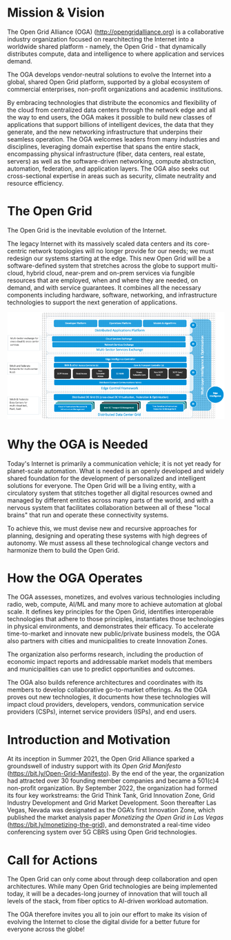 # Mission & Vision

[//]: # (General: What does 'Internet' mean? Looks that my definition is different from the one used here?)
[//]: # ( => Service focused; single company own global service)

[//]: # (What does 'reachritecting the Internet' means?)
[//]: # (What is behind this?)
[//]: # ( => reformulate)
[//]: # ( => federated internet: e.g. Mastodon, Blockchain, ...)
[//]: # ( => charging, accounting and billing tbd.; key-words: micopayment)

[//]: # (IMHO this is adding some more functions, but not replacing the Internet?)
[//]: # (The 'worldwide shared platform' needs IMHO some explanations.)
[//]: # ( => common API / Interfaces)
[//]: # ( => single buy-in / decentralizes system)

[//]: # (It is not clear what the difference between the OGA solution and e.g. an already available product like Google Serverless is.)
[//]: # (What are the use cases? Are there also use cases like using power in the most efficient way? )
[//]: # ( => Vapor.io: look at their presentations)
[//]: # ( => What want people? education of children - business relevant; health-care)

The Open Grid Alliance (OGA) (http://opengridalliance.org) is a collaborative industry organization
focused on rearchitecting the Internet into a worldwide shared platform - namely, the Open Grid -
that dynamically distributes compute, data and intelligence to where application and services demand.

[//]: # ( => Sven volunteers to re-formulate; all will review; target: next week's meeting)


[//]: # (Should we add a sentence about the name? 'Open Grid' might be easiliy mistakes with power grid.)

[//]: # ( => Sven volunteers to re-formulate; all will review; target: next week's meeting)


[//]: # (The next sentence is more a markteing statement - and does still not explain technical details.)
[//]: # (   ... e.g. what is a 'Open Grid platform'?)
[//]: # (What does 'vendor-neutral' means? Open interfaces / APIs? What about interlectual properties?)
[//]: # ("commercial enterprises, non-profit organizations and academic institutions" is IMHO in contradiction to 'industry ordanization'.)

The OGA develops vendor-neutral solutions to evolve the Internet into a global, shared Open Grid platform,
supported by a global ecosystem of commercial enterprises, non-profit organizations and academic institutions.

[//]: # (Ask BoM: what *should* be the outcome? Architecture? Blueprint? API / Interface definitions? )


[//]: # (What is 'edge'? There is also one interpretation that the end users are part of the edge.)
[//]: # (Do I misunderstand something? How can economics be distributed?)
[//]: # (What are these 'classes of applications'? Where are they defined?)
[//]: # (Also the current setup of the Internet supports this - as it is already handled by some public-cloud products.)
[//]: # ( ... What is special for OGA?)
[//]: # (What is an 'intelligent device'?)
[//]: # (Will OGA provide new networking infrastructure? How?)
[//]: # (Suggestion: move everything starting from the second sentence to one section further down.)

By embracing technologies that distribute the economics and flexibility of the cloud
from centralized data centers through the network edge and all the way to end users,
the OGA makes it possible to build new classes of applications
that support billions of intelligent devices, the data that they generate,
and the new networking infrastructure that underpins their seamless operation.
The OGA welcomes leaders from many industries and disciplines,
leveraging domain expertise that spans the entire stack,
encompassing physical infrastructure (fiber, data centers, real estate, servers)
as well as the software-driven networking, compute abstraction, automation,
federation, and application layers.
The OGA also seeks out cross-sectional expertise in areas such as security, climate neutrality and resource efficiency.

# The Open Grid

[//]: # (This sounds like a marketing sloagan without any technical background.)

The Open Grid is the inevitable evolution of the Internet.


[//]: # (Who is 'our' and 'we'?)
[//]: # (Why does the current topology no longer provide for our needs?)
[//]: # (Why must the redesign start at the edge?)
[//]: # (Which services will the Open Grid provide [which are not already available]?)
[//]: # (What are 'next generation of applications'?)

The legacy Internet with its massively scaled data centers and its core-centric network topologies will no longer provide for our needs;
we must redesign our systems starting at the edge.
This new Open Grid will be a software-defined system
that stretches across the globe to support multi-cloud, hybrid cloud, near-prem and on-prem services
via fungible resources that are employed, when and where they are needed, on demand, and with service guarantees.
It combines all the necessary components including hardware, software, networking, and infrastructure technologies
to support the next generation of applications.


[//]: # (This diagram leaves open more questions than it answers.)
[//]: # (This diagram is IMHO much to detailed and confuses - is on a detail level for an architecture but not for a vision.)

![High-level illustration of the Grid and its key features.](Grid_highlevel_illustration.png)

# Why the OGA is Needed

[//]: # (Title: change)
[//]: # (Idea: OGA Goal / purpose)

Today's Internet is primarily a communication vehicle; it is not yet ready for planet-scale automation.
What is needed is an openly developed and widely shared foundation for the development of personalized and intelligent solutions for everyone.
The Open Grid will be a living entity, with a circulatory system that stitches together all digital resources owned and managed by different entities
across many parts of the world,
and with a nervous system that facilitates collaboration between
all of these "local brains" that run and operate these connectivity systems.

To achieve this, we must devise new and recursive approaches
for planning, designing and operating these systems with high degrees of autonomy.
We must assess all these technological change vectors and harmonize them to build the Open Grid.

# How the OGA Operates

[//]: # (Title: change)
[//]: # (Idea: How to get to the goals?)

The OGA assesses, monetizes, and evolves
various technologies including radio, web, compute, AI/ML and many more to achieve automation at global scale.
It defines key principles for the Open Grid,
identifies interoperable technologies that adhere to those principles,
instantiates those technologies in physical environments, and demonstrates their efficacy.
To accelerate time-to-market and innovate new public/private business models,
the OGA also partners with cities and municipalities to create Innovation Zones.

The organization also performs research,
including the production of economic impact reports
and addressable market models that members and municipalities can use
to predict opportunities and outcomes.

The OGA also builds reference architectures
and coordinates with its members to develop collaborative go-to-market offerings.
As the OGA proves out new technologies,
it documents how these technologies will impact cloud providers, developers,
vendors, communication service providers (CSPs), internet service providers (ISPs), and end users.

# Introduction and Motivation

[//]: # (Title: change)
[//]: # (Idea: What was achived so far?)

At its inception in Summer 2021,
the Open Grid Alliance sparked a groundswell of industry support
with its *Open Grid Manifesto* (https://bit.ly/Open-Grid-Manifesto).
By the end of the year, the organization had attracted over 30 founding member companies
and became a 501(c)4 non-profit organization.
By September 2022, the organization had formed its four key workstreams:
the Grid Think Tank, Grid Innovation Zone, Grid Industry Development and Grid Market Development.
Soon thereafter Las Vegas, Nevada was designated as the OGA’s first Innovation Zone,
which published the market analysis paper *Monetizing the Open Grid in Las Vegas* (https://bit.ly/monetizing-the-grid),
and demonstrated a real-time video conferencing system over 5G CBRS using Open Grid technologies.

# Call for Actions

[//]: # (Title: change)
[//]: # (Idea: Open for collaboration)
[//]: # (Add: What is the task you can provide? Service Provider; hardware manufacture; software provider)
[//]: # (Bring the software package and add automate deployment your package)
[//]: # (Service provider: How to connect your service to the grid and make it available to the whole network?)
[//]: # (hardware provider: Help us seamlessly integrate your hardware into the grid and make it available for general consumption.)
[//]: # (organizations / OpenSource communitities: Help us to contribute to and support of OpenSource projects.)
[//]: # (=> Aaron)

The Open Grid can only come about through deep collaboration and open architectures.
While many Open Grid technologies are being implemented today,
it will be a decades-long journey of innovation that will touch all levels of the stack,
from fiber optics to AI-driven workload automation.

The OGA therefore invites you all to join our effort to make its vision of evolving the Internet
to close the digital divide for a better future for everyone across the globe!
